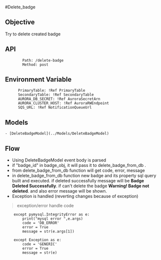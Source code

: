 #Delete_badge

## Objective

Try to delete created badge

## API

            Path: /delete-badge
            Method: post

## Environment Variable

          PrimaryTable: !Ref PrimaryTable
          SecondaryTable: !Ref SecondaryTable
          AURORA_DB_SECRET: !Ref AuroraSecretArn
          AURORA_CLUSTER_HOST: !Ref AuroraRWEndpoint
          SQS_URL: !Ref NotificationQueueUrl

## Models

    - [DeleteBadgeModel](../Models/DeleteBadgeModel)

## Flow

- Using DeleteBadgeModel event body is parsed
- if "badge_id" in badge_obj, it will pass it to delete_badge_from_db .
- from delete_badge_from_db function will get code, error, message
- in delete_badge_from_db function new badge and its property sql query built and executed. if deleted successfully message will be **Badge Deleted Successfully**. if can't delete the badge **Warning! Badge not deleted**. and also error message will be shown.
- Exception is handled (reverting changes because of exception)

> exception/error handle code

```
    except pymysql.IntegrityError as e:
        print("mysql error ",e.args)
        code = 'DB_ERROR'
        error = True
        message = str(e.args[1])

    except Exception as e:
        code = 'GENERIC'
        error = True
        message = str(e)
```
